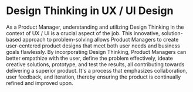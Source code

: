 # Design Thinking in UX / UI Design

As a Product Manager, understanding and utilizing Design Thinking in the context of UX / UI is a crucial aspect of the job. This innovative, solution-based approach to problem-solving allows Product Managers to create user-centered product designs that meet both user needs and business goals flawlessly. By incorporating Design Thinking, Product Managers can better empathize with the user, define the problem effectively, ideate creative solutions, prototype, and test the results, all contributing towards delivering a superior product. It's a process that emphasizes collaboration, user feedback, and iteration, thereby ensuring the product is continually refined and improved upon.